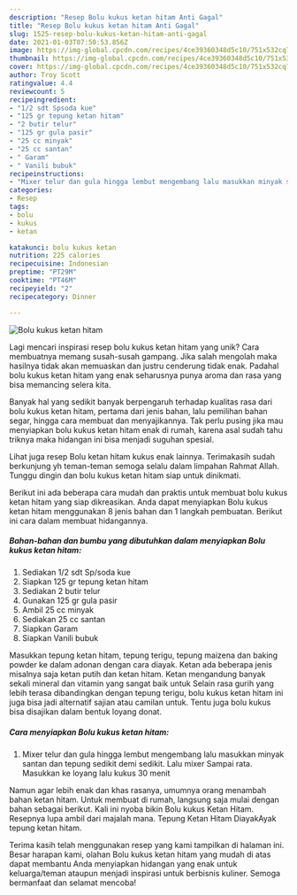 ```yaml
---
description: "Resep Bolu kukus ketan hitam Anti Gagal"
title: "Resep Bolu kukus ketan hitam Anti Gagal"
slug: 1525-resep-bolu-kukus-ketan-hitam-anti-gagal
date: 2021-01-03T07:50:53.856Z
image: https://img-global.cpcdn.com/recipes/4ce39360348d5c10/751x532cq70/bolu-kukus-ketan-hitam-foto-resep-utama.jpg
thumbnail: https://img-global.cpcdn.com/recipes/4ce39360348d5c10/751x532cq70/bolu-kukus-ketan-hitam-foto-resep-utama.jpg
cover: https://img-global.cpcdn.com/recipes/4ce39360348d5c10/751x532cq70/bolu-kukus-ketan-hitam-foto-resep-utama.jpg
author: Troy Scott
ratingvalue: 4.4
reviewcount: 5
recipeingredient:
- "1/2 sdt Spsoda kue"
- "125 gr tepung ketan hitam"
- "2 butir telur"
- "125 gr gula pasir"
- "25 cc minyak"
- "25 cc santan"
- " Garam"
- " Vanili bubuk"
recipeinstructions:
- "Mixer telur dan gula hingga lembut mengembang lalu masukkan minyak santan dan tepung sedikit demi sedikit. Lalu mixer Sampai rata. Masukkan ke loyang lalu kukus 30 menit"
categories:
- Resep
tags:
- bolu
- kukus
- ketan

katakunci: bolu kukus ketan 
nutrition: 225 calories
recipecuisine: Indonesian
preptime: "PT29M"
cooktime: "PT46M"
recipeyield: "2"
recipecategory: Dinner

---
```



![Bolu kukus ketan hitam](https://img-global.cpcdn.com/recipes/4ce39360348d5c10/751x532cq70/bolu-kukus-ketan-hitam-foto-resep-utama.jpg)

Lagi mencari inspirasi resep bolu kukus ketan hitam yang unik? Cara membuatnya memang susah-susah gampang. Jika salah mengolah maka hasilnya tidak akan memuaskan dan justru cenderung tidak enak. Padahal bolu kukus ketan hitam yang enak seharusnya punya aroma dan rasa yang bisa memancing selera kita.

Banyak hal yang sedikit banyak berpengaruh terhadap kualitas rasa dari bolu kukus ketan hitam, pertama dari jenis bahan, lalu pemilihan bahan segar, hingga cara membuat dan menyajikannya. Tak perlu pusing jika mau menyiapkan bolu kukus ketan hitam enak di rumah, karena asal sudah tahu triknya maka hidangan ini bisa menjadi suguhan spesial.

Lihat juga resep Bolu ketan hitam kukus enak lainnya. Terimakasih sudah berkunjung yh teman-teman semoga selalu dalam limpahan Rahmat Allah. Tunggu dingin dan bolu kukus ketan hitam siap untuk dinikmati.


Berikut ini ada beberapa cara mudah dan praktis untuk membuat bolu kukus ketan hitam yang siap dikreasikan. Anda dapat menyiapkan Bolu kukus ketan hitam menggunakan 8 jenis bahan dan 1 langkah pembuatan. Berikut ini cara dalam membuat hidangannya.

<!--inarticleads1-->

##### Bahan-bahan dan bumbu yang dibutuhkan dalam menyiapkan Bolu kukus ketan hitam:

1. Sediakan 1/2 sdt Sp/soda kue
1. Siapkan 125 gr tepung ketan hitam
1. Sediakan 2 butir telur
1. Gunakan 125 gr gula pasir
1. Ambil 25 cc minyak
1. Sediakan 25 cc santan
1. Siapkan  Garam
1. Siapkan  Vanili bubuk


Masukkan tepung ketan hitam, tepung terigu, tepung maizena dan baking powder ke dalam adonan dengan cara diayak. Ketan ada beberapa jenis misalnya saja ketan putih dan ketan hitam. Ketan mengandung banyak sekali mineral dan vitamin yang sangat baik untuk Selain rasa gurih yang lebih terasa dibandingkan dengan tepung terigu, bolu kukus ketan hitam ini juga bisa jadi alternatif sajian atau camilan untuk. Tentu juga bolu kukus bisa disajikan dalam bentuk loyang donat. 

<!--inarticleads2-->

##### Cara menyiapkan Bolu kukus ketan hitam:

1. Mixer telur dan gula hingga lembut mengembang lalu masukkan minyak santan dan tepung sedikit demi sedikit. Lalu mixer Sampai rata. Masukkan ke loyang lalu kukus 30 menit


Namun agar lebih enak dan khas rasanya, umumnya orang menambah bahan ketan hitam. Untuk membuat di rumah, langsung saja mulai dengan bahan sebagai berikut. Kali ini nyoba bikin Bolu kukus Ketan Hitam. Resepnya lupa ambil dari majalah mana. Tepung Ketan Hitam DiayakAyak tepung ketan hitam. 

Terima kasih telah menggunakan resep yang kami tampilkan di halaman ini. Besar harapan kami, olahan Bolu kukus ketan hitam yang mudah di atas dapat membantu Anda menyiapkan hidangan yang enak untuk keluarga/teman ataupun menjadi inspirasi untuk berbisnis kuliner. Semoga bermanfaat dan selamat mencoba!
